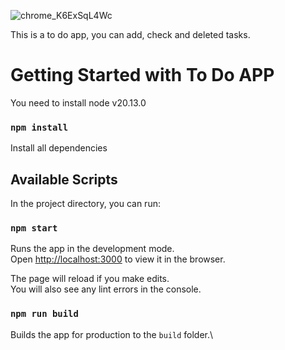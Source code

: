 ![chrome_K6ExSqL4Wc](https://github.com/JulianMendezw/to-do-app/assets/7661539/663d8b78-2ee5-4525-8999-162f71632ee5)

This is a to do app, you can add, check and deleted tasks.

# Getting Started with To Do APP

You need to install node v20.13.0

### `npm install`

Install all dependencies


## Available Scripts


In the project directory, you can run:

### `npm start`

Runs the app in the development mode.\
Open [http://localhost:3000](http://localhost:3000) to view it in the browser.

The page will reload if you make edits.\
You will also see any lint errors in the console.


### `npm run build`

Builds the app for production to the `build` folder.\
